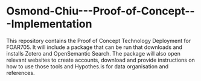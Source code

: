 # Osmond-Chiu---Proof-of-Concept---Implementation

This repository contains the Proof of Concept Technology Deployment for FOAR705. It will include a package that can be run that downloads and installs Zotero and OpenSemantic Search. The package will also open relevant websites to create accounts, download and provide instructions on how to use those tools and Hypothes.is for data organisation and references.
